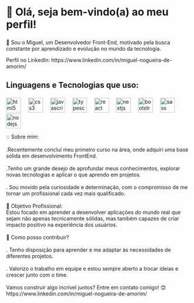 <h1 align="left">👋 Olá, seja bem-vindo(a) ao meu perfil!</h1>

###

<p align="left">🚀 Sou o Miguel, um Desenvolvedor Front-End, motivado pela busca constante por aprendizado e evolução no mundo da tecnologia.</p>
Perfil no LinkedIn:
https://www.linkedin.com/in/miguel-nogueira-de-amorim/

###

<h2 align="left">Linguagens e Tecnologias que uso:</h2>

###

<div align="left">
  <img src="https://cdn.jsdelivr.net/gh/devicons/devicon/icons/html5/html5-original.svg" height="40" alt="html5 logo"  />
  <img width="12" />
  <img src="https://cdn.jsdelivr.net/gh/devicons/devicon/icons/css3/css3-original.svg" height="40" alt="css3 logo"  />
  <img width="12" />
  <img src="https://cdn.jsdelivr.net/gh/devicons/devicon/icons/javascript/javascript-original.svg" height="40" alt="javascript logo"  />
  <img width="12" />
  <img src="https://cdn.jsdelivr.net/gh/devicons/devicon/icons/typescript/typescript-original.svg" height="40" alt="typescript logo"  />
  <img width="12" />
  <img src="https://cdn.jsdelivr.net/gh/devicons/devicon/icons/react/react-original.svg" height="40" alt="react logo"  />
  <img width="12" />
  <img src="https://cdn.jsdelivr.net/gh/devicons/devicon/icons/nextjs/nextjs-original.svg" height="40" alt="nextjs logo"  />
  <img width="12" />
  <img src="https://cdn.jsdelivr.net/gh/devicons/devicon/icons/bootstrap/bootstrap-original.svg" height="40" alt="bootstrap logo"  />
  <img width="12" />
  <img src="https://cdn.jsdelivr.net/gh/devicons/devicon/icons/sass/sass-original.svg" height="40" alt="sass logo"  />
  <img width="12" />
  <img src="https://cdn.jsdelivr.net/gh/devicons/devicon/icons/nodejs/nodejs-original.svg" height="40" alt="nodejs logo"  />
</div>

<p align="left">💡 Sobre mim:<br><br>.Recentemente concluí meu primeiro curso na área, onde adquiri uma base sólida em desenvolvimento FrontEnd.<br><br>.Tenho um grande desejo de aprofundar meus conhecimentos, explorar novas tecnologias e aplicar o que aprendo em projetos.<br><br>. Sou movido pela curiosidade e determinação, com o compromisso de me tornar um profissional cada vez mais qualificado.<br><br>🎯 Objetivo Profissional:<br>Estou focado em aprender a desenvolver aplicações do mundo real que sejam não apenas tecnicamente sólidas, mas também capazes de criar impacto positivo na experiência dos usuários.<br><br>🤝 Como posso contribuir?<br><br>. Tenho disposição para aprender e me adaptar às necessidades de diferentes projetos.<br><br>. Valorizo o trabalho em equipe e estou sempre aberto a trocar ideias e crescer junto com o time.<br><br>Vamos construir algo incrível juntos? Entre em contato comigo! 😊<br>https://www.linkedin.com/in/miguel-nogueira-de-amorim/</p>

###
